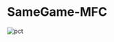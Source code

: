 # SameGame-MFC
![pct](https://user-images.githubusercontent.com/64085158/168082541-8e700775-7e65-472c-9ebb-19159a7d1c71.gif)

